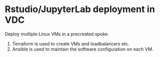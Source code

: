 # Rstudio/JupyterLab deployment in VDC

Deploy multiple Linux VMs in a precreated spoke.

1. Terraform is used to create VMs and loadbalancers etc.
2. Ansible is used to maintain the software configuration on each VM.
